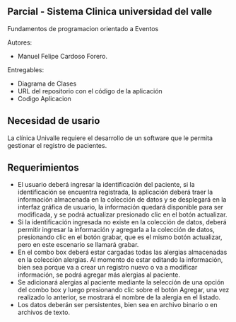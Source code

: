 ## Parcial  - Sistema Clinica universidad del valle 
Fundamentos de programacion orientado a Eventos

Autores:
- Manuel Felipe Cardoso Forero.

Entregables:
- Diagrama de Clases
- URL del repositorio con el código de la aplicación
- Codigo Aplicacion

## Necesidad de usario
La clínica Univalle requiere el desarrollo de un software que le permita gestionar el registro de  pacientes.

## Requerimientos
- El usuario deberá ingresar la identificación del paciente, si la identificación se encuentra registrada, 
la aplicación deberá traer la información almacenada en la colección de datos y se desplegará en 
la interfaz gráfica de usuario, la información quedará disponible para ser modificada, y se podrá 
actualizar presionado clic en el botón actualizar.
- Si la identificación ingresada no existe en la colección de datos, deberá permitir ingresar la 
información y agregarla a la colección de datos, presionando clic en el botón grabar, que es el 
mismo botón actualizar, pero en este escenario se llamará grabar.
- En el combo box deberá estar cargadas todas las alergias almacenadas en la colección alergias. 
Al momento de estar editando la información, bien sea porque va a crear un registro nuevo o va a 
modificar información, se podrá agregar más alergias al paciente.
- Se adicionará alergias al paciente mediante la selección de una opción del combo box y luego
presionando clic sobre el botón Agregar, una vez realizado lo anterior, se mostrará el nombre de 
la alergia en el listado.
- Los datos deberán ser persistentes, bien sea en archivo binario o en archivos de texto.
